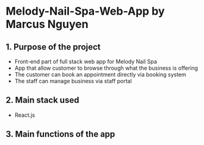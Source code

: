 # Melody-Nail-Spa-Web-App by Marcus Nguyen
## 1. Purpose of the project
* Front-end part of full stack web app for Melody Nail Spa
* App that allow customer to browse through what the business is offering
* The customer can book an appointment directly via booking system
* The staff can manage business via staff portal

## 2. Main stack used
* React.js

## 3. Main functions of the app
